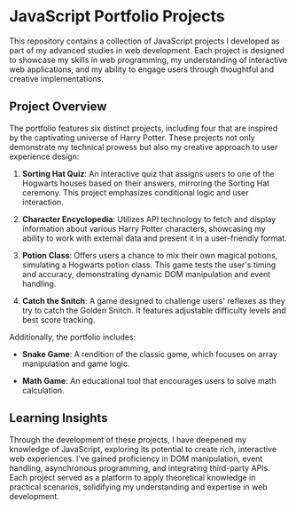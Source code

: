 # JavaScript Portfolio Projects

This repository contains a collection of JavaScript projects I developed as part of my advanced studies in web development. Each project is designed to showcase my skills in web programming, my understanding of interactive web applications, and my ability to engage users through thoughtful and creative implementations.

## Project Overview

The portfolio features six distinct projects, including four that are inspired by the captivating universe of Harry Potter. These projects not only demonstrate my technical prowess but also my creative approach to user experience design:

1. **Sorting Hat Quiz**: An interactive quiz that assigns users to one of the Hogwarts houses based on their answers, mirroring the Sorting Hat ceremony. This project emphasizes conditional logic and user interaction.

2. **Character Encyclopedia**: Utilizes API technology to fetch and display information about various Harry Potter characters, showcasing my ability to work with external data and present it in a user-friendly format.

3. **Potion Class**: Offers users a chance to mix their own magical potions, simulating a Hogwarts potion class. This game tests the user's timing and accuracy, demonstrating dynamic DOM manipulation and event handling.

4. **Catch the Snitch**: A game designed to challenge users' reflexes as they try to catch the Golden Snitch. It features adjustable difficulty levels and best score tracking.

Additionally, the portfolio includes:

- **Snake Game**: A rendition of the classic game, which focuses on array manipulation and game logic.
  
- **Math Game**: An educational tool that encourages users to solve math calculation. 

## Learning Insights

Through the development of these projects, I have deepened my knowledge of JavaScript, exploring its potential to create rich, interactive web experiences. I've gained proficiency in DOM manipulation, event handling, asynchronous programming, and integrating third-party APIs. Each project served as a platform to apply theoretical knowledge in practical scenarios, solidifying my understanding and expertise in web development.
